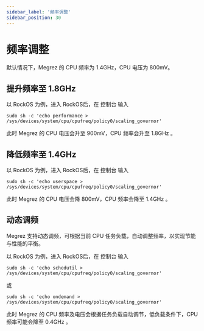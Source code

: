```yaml
---
sidebar_label: '频率调整'
sidebar_position: 30
---
```


# 频率调整

默认情况下，Megrez 的 CPU 频率为 1.4GHz，CPU 电压为 800mV。

## 提升频率至 1.8GHz

以 RockOS 为例，进入 RockOS后，在 控制台 输入

~~~ 
sudo sh -c 'echo performance > /sys/devices/system/cpu/cpufreq/policy0/scaling_governor'
~~~ 

此时 Megrez 的 CPU 电压会升至 900mV，CPU 频率会升至 1.8GHz 。

## 降低频率至 1.4GHz

以 RockOS 为例，进入 RockOS后，在 控制台 输入

~~~ 
sudo sh -c 'echo userspace > /sys/devices/system/cpu/cpufreq/policy0/scaling_governor'
~~~ 

此时 Megrez 的 CPU 电压会降 800mV，CPU 频率会降至 1.4GHz 。

## 动态调频

Megrez 支持动态调频，可根据当前 CPU 任务负载，自动调整频率，以实现节能与性能的平衡。

以 RockOS 为例，进入 RockOS后，在 控制台 输入

~~~ 
sudo sh -c 'echo schedutil > /sys/devices/system/cpu/cpufreq/policy0/scaling_governor'
~~~ 

或

~~~ 
sudo sh -c 'echo ondemand > /sys/devices/system/cpu/cpufreq/policy0/scaling_governor'
~~~ 

此时 Megrez 的 CPU 频率及电压会根据任务负载自动调节，低负载条件下，CPU频率可能会降至 0.4GHz 。
